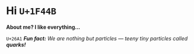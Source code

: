# Hi `U+1F44B`

**About me? I like everything...**

`U+26A1` _**Fun fact:** We are nothing but particles — teeny tiny particles called **quarks!**_

